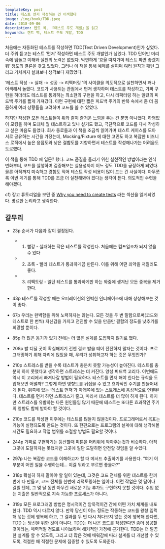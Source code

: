 ```yaml
---
templateKey: post
title: 테스트 먼저 작성하는 건 어색했다
image: /img/book/TDD.jpeg
date: 2018-09-06
description: 켄트 벡, 『테스트 주도 개발』을 읽고
keywords: 켄트 백, 테스트 주도 개발, TDD
---
```


처음에는 자동화된 테스트를 작성하면 TDD(Test Driven Development)인가 싶었다. 더 주워 듣고는 테스트 ‘먼저’ 작성하면 테스트 주도 개발인가 싶었다. TDD 단어만 머리속에 멤돌고 이해와 실천의 노력은 없었다.  막연하게 ‘효율 따져가며 테스트 짜면 좋겠지 뭐’ 정도의 결론을 갖고 있었다. 그러나 이 책을 통해 예제를 살피며 여러 원칙과 패턴 그리고 가치까지 살펴보니 생각보다 재밌었다.

‘테스트 작성 -> 실패 -> 성공 -> 리팩터링 ’의 사이클을 의도적으로 실천하면서 꽤나 어색해서 놀랬다. 코드가 사용되는 관점에서 먼저 생각하며 테스트를 작성하고, 가짜 구현을 하더라도 테스트를 통과하는 최소한의 구현을 하고, 다시 리팩터링 하는 일련의 피드백 주기를 짧게 가져갔다. 이런 구현에 대한 짧은 피드백 주기의 반복 속에서 좀 더 꼼꼼하게 여러 상황들을 고려하며 코드를 쓸 수 있었다.

하지만 작성한 모든 테스트들이 위와 같이 즐거운 느낌을 주는 건 분명 아니었다. 하염없이 모킹을 하며 도대체 뭘 테스트하고 있나 싶기도 했고, 극단적으로 코드를 다시 작성하고 싶은 마음도 들었다. 회사 동료들과 이 책을 조금씩 읽어가며 테스트 케이스를 모아 서로 공유하는 시간을 가졌는데,  Mocking/Fixture 에 대한 고민도 하고 복잡한 비즈니스 로직에서 높은 응집도와 낮은 결합도를 지향하면서 테스트를 작성해나가는 어려움도 토로했다.

이 책을 통해 TDD 에 입문? 했다. 코드 품질을 올리기 위한 실천적인 방법이라는 인식 변화부터, 코드를 실행하며 검증해보는 실용성까지 어느 정도 TDD를 긍정하게 되었다. 물론 아직까지 미숙하고 경험도 적어 테스트 작성 비용이 많이 드는 건 사실이다. 아무쪼록 이번 계기를 통해 TDD를 조금 더 실천해봐야 겠다는 생각이 든다. 의도적인 수련을 해야겠다.

cf) 장고 튜토리얼을 보던 중 [Why you need to create tests](https://docs.djangoproject.com/en/2.1/intro/tutorial05/#why-you-need-to-create-tests) 라는 섹션을 읽게되었다. 명료한 논리라고 생각한다.


## 갈무리 
- 23p 순서가 다음과 같이 결정된다.
	- 1. 빨강 - 실패하는 작은 테스트를 작성한다. 처음에는 컴프일조차 되지 않을 수 있다 
	- 2. 초록 - 빨리 테스트가 통과하게끔 만든다. 이를 위해 어떤 죄악을 저질러도 좋다.
	- 3. 리팩토링  - 일단 테스트를 통과하게만 하는 와중에 생겨난 모든 중복을 제거한다.

- 43p 테스트를 작성할 때는 오퍼레이션의 완벽한 인터페이스에 대해 상상해보는 것이 좋다.
- 67p 우리는 완벽함을 위해 노력하지는 않는다. 모든 것을 두 번 말함으로써(코드와 테스트로 한 번씩) 자신감을 가지고 전진할 수 있을 만큼만 결함의 정도를 낮추기를 희망할 뿐이다.
- 85p 더 많은 동기가 있기 전에는 더 많은 설계를 도입하지 않기로 했다.
- 208p 발 디딜 곳이 확실해지기 전엔 결코 발을 떼어 전진하지 말자는 것이다. 프로그래밍하기 위해 자리에 앉았을 때, 우리가 성취하고자 하는 것은 무엇인가?
- 210p 스트레스를 받을  수록 테스트가 충분치 못할 가능성이 높아진다. 테스트를 충분히 하지 못했다고 생각하면 스트레스는 더 커진다. 양성 피드백 고리다. 이번에도 역시 이 고리에서 빠져나갈 방법이 필요하다. 테스트를 먼저 해야 한다는 규칙을 도입해보면 어떨까? 그렇게 하면 영향도를 뒤집을 수 있고 효과적인 주기를 만들어내게 된다. 위쪽에 있는 ‘테스트 먼저’가 아래쪽에 있는 스트레스에 음성적으로 연결된다. 테스트를 먼저 하면 스트레스가 줄고, 따라서 테스트를 더 많이 하게 된다. 하지만 스트레스를 유발하는 다른 원인들임 많기 때문에 테스트는 또다른 효과적인 주기의 영향도 함께 받아야 할 것이다.
- 210p 코드를 작성한 이후에는 테스트를 많들지 않을것이다. 프로그래머로서 목표는 기능이 실행되도록 만드는 것이다. 또 한편으로는 프로그램의 설계에 대해 생각해볼 시간도 필요하고 작업 범위를 조절할 방법도 필요할 것이다.
- 244p 가짜로 구현하기는 등산할때 피톤을 머리위에 박아주는것과 비슷하다. 아직 그곳에 도달하지는 못했지만 그곳에 일단 도달하면 안전할 것임을 알 수있다.
- 297p 나는 복잡한 코드를 이해하고자 할 때 메서드 추출하기를 사용한다. “여기 이부분이 어떤 일을 수행하는데... 이걸 뭐라고 부르면 좋을까?”
- 318p 확실히 하지 말아야 할 일이 있는데, 그것은 코드 전체를 위한 테스트를 한꺼번에 다 만들고, 코드 전체를 한번에 리팩토링하는 일이다. 이런 작업은 몇 달이나 걸릴 텐데, 그 몇 달 동안 아무런 새로운 기능 추가도 구현하지 못할 것이다. 수입 없는 지출은 일반적으로 지속 가능한 프로세스가 아니다.
- 319p 모든 프로그래밍 방법은 명시적이건 암묵적이건 간에 어떤 가치 체계를 내포한다. TDD 역시 다르지 않다. 만약 당신이 어느 정도는 작동하는 코드를 왕창 입력해 넣는 것에 행복해 하고, 그 결과를 두 번 다시 쳐다보지 않는 것에 행복해 한다면, TDD 는 당신을 위한 것이 아니다. TDD는 더 나은 코드를 작성한다면 좀더 성공할 것이라는, 매력적일 정도로 나이브하며 해커적인 가정에 근거한다. TDD는 더 깔끔한 설계를 할 수 있도록, 그리고 더 많은 것에 배워감에 따라 설계를 더 개선할 수 있도록, 적절한 때 적절한 문제에 집중할 수 있도록 도와준다.
